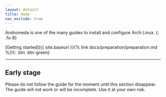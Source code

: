 ```yaml
---
layout: default
title: Home
nav_exclude: true
---
```


Andromeda is one of the many guides to install and configure Arch Linux.
{: .fs-8}

<span class="fs-6">
[Getting started]({{ site.baseurl }}{% link docs/preparation/preparation.md %}){: .btn .btn-green}
</span>

---

## Early stage
Please do not follow the guide for the moment until this section disappear. The guide will not work or will be incomplete. Use it at your own risk.
